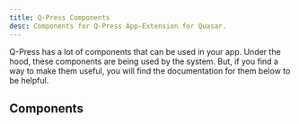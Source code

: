```yaml
---
title: Q-Press Components
desc: Components for Q-Press App-Extension for Quasar.
---
```


Q-Press has a lot of components that can be used in your app. Under the hood, these components are being used by the system. But, if you find a way to make them useful, you will find the documentation for them below to be helpful.

## Components

<script import>
import DarkModeToggleApi from 'src/.q-press/api/components/DarkModeToggle.json'
import MarkdownApiApi from 'src/.q-press/api/components/MarkdownApi.json'
import MarkdownCardLinkApi from 'src/.q-press/api/components/MarkdownCardLink.json'
import MarkdownCardTitleApi from 'src/.q-press/api/components/MarkdownCardTitle.json'
import MarkdownCodeApi from 'src/.q-press/api/components/MarkdownCode.json'
import MarkdownCodepenApi from 'src/.q-press/api/components/MarkdownCodepen.json'

import MarkdownCodePrismApi from 'src/.q-press/api/components/MarkdownCodePrism.json'
import MarkdownCopyButtonApi from 'src/.q-press/api/components/MarkdownCopyButton.json'
import MarkdownDrawerSidebarApi from 'src/.q-press/api/components/MarkdownDrawerSidebar.json'
import MarkdownDrawerTocApi from 'src/.q-press/api/components/MarkdownDrawerToc.json'

import MarkdownExampleApi from 'src/.q-press/api/components/MarkdownExample.json'
import MarkdownHeaderApi from 'src/.q-press/api/components/MarkdownHeader.json'
import MarkdownHeaderIconLinksApi from 'src/.q-press/api/components/MarkdownHeaderIconLinks.json'
import MarkdownHeaderMenuApi from 'src/.q-press/api/components/MarkdownHeaderMenu.json'
import MarkdownHeaderTextLinksApi from 'src/.q-press/api/components/MarkdownHeaderTextLinks.json'
import MarkdownInstallationApi from 'src/.q-press/api/components/MarkdownInstallation.json'

import MarkdownLayoutApi from 'src/.q-press/api/components/MarkdownLayout.json'
import MarkdownLinkApi from 'src/.q-press/api/components/MarkdownLink.json'
import MarkdownPageApi from 'src/.q-press/api/components/MarkdownPage.json'
import MarkdownPageFooterApi from 'src/.q-press/api/components/MarkdownPageFooter.json'
import MarkdownPageSidebarApi from 'src/.q-press/api/components/MarkdownPageSidebar.json'
import MarkdownPageTocApi from 'src/.q-press/api/components/MarkdownPageToc.json'

import MarkdownTreeApi from 'src/.q-press/api/components/MarkdownTree.json'
import MarkdownPrerenderApi from 'src/.q-press/api/components/MarkdownPrerender.json'

</script>

<MarkdownApi :api="DarkModeToggleApi" name="DarkModeToggle"/>
<MarkdownApi :api="MarkdownApiApi" name="MarkdownApi"/>
<MarkdownApi :api="MarkdownCardLinkApi" name="MarkdownCardLink"/>
<MarkdownApi :api="MarkdownCardTitleApi" name="MarkdownCardTitle"/>
<MarkdownApi :api="MarkdownCodeApi" name="MarkdownCode"/>
<MarkdownApi :api="MarkdownCodepenApi" name="MarkdownCodepen"/>

<MarkdownApi :api="MarkdownCodePrismApi" name="MarkdownCodePrism"/>
<MarkdownApi :api="MarkdownCopyButtonApi" name="MarkdownCopyButton"/>
<!-- No <MarkdownApi :api="MarkdownDrawerSidebarApi" name="MarkdownDrawerSidebar"/> -->
<!-- No <MarkdownApi :api="MarkdownDrawerTocApi" name="MarkdownDrawerToc"/> -->

<MarkdownApi :api="MarkdownExampleApi" name="MarkdownExample"/>
<MarkdownApi :api="MarkdownHeaderApi" name="MarkdownHeader"/>
<MarkdownApi :api="MarkdownHeaderIconLinksApi" name="MarkdownHeaderIconLinks"/>
<MarkdownApi :api="MarkdownHeaderMenuApi" name="MarkdownHeaderMenu"/>
<MarkdownApi :api="MarkdownHeaderTextLinksApi" name="MarkdownHeaderTextLinks"/>
<MarkdownApi :api="MarkdownInstallationApi" name="MarkdownInstallation"/>

<MarkdownApi :api="MarkdownLayoutApi" name="MarkdownLayout"/>
<MarkdownApi :api="MarkdownLinkApi" name="MarkdownLink"/>
<MarkdownApi :api="MarkdownPageApi" name="MarkdownPage"/>
<MarkdownApi :api="MarkdownPageFooterApi" name="MarkdownPageFooter"/>
<!-- No <MarkdownApi :api="MarkdownPageSidebarApi" name="MarkdownPageSidebar"/> -->
<!-- No <MarkdownApi :api="MarkdownPageTocApi" name="MarkdownPageToc"/> -->

<MarkdownApi :api="MarkdownPrerenderApi" name="MarkdownPrerender"/>
<MarkdownApi :api="MarkdownTreeApi" name="MarkdownTree"/>
